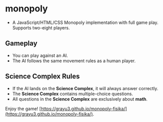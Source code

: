 # monopoly

- A JavaScript/HTML/CSS Monopoly implementation with full game play. Supports two-eight players.

## Gameplay
- You can play against an AI.
- The AI follows the same movement rules as a human player.

## Science Complex Rules
- If the AI lands on the **Science Complex**, it will always answer correctly.
- The **Science Complex** contains multiple-choice questions.
- All questions in the **Science Complex** are exclusively about **math**.

Enjoy the game! [https://grayu3.github.io/monopoly-fisika/](https://grayu3.github.io/monopoly-fisika/).




